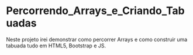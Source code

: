 # Percorrendo_Arrays_e_Criando_Tabuadas
Neste projeto irei demonstrar como percorrer Arrays e como construir uma tabuada tudo em HTML5, Bootstrap e JS.
